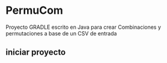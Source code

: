 # PermuCom

Proyecto GRADLE escrito en Java para crear Combinaciones y permutaciones a base de un CSV de entrada
 
 ## iniciar proyecto